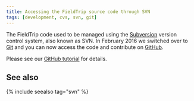 ```yaml
---
title: Accessing the FieldTrip source code through SVN
tags: [development, cvs, svn, git]
---
```


The FieldTrip code used to be managed using the [Subversion](https://subversion.apache.org/) version control system, also known as SVN. In February 2016 we switched over to [Git](https://git-scm.com) and you can now access the code and contribute on [GitHub](https://github.com/fieldtrip).

Please see our [GitHub tutorial](/development/git) for details.

## See also

{% include seealso tag="svn" %}

